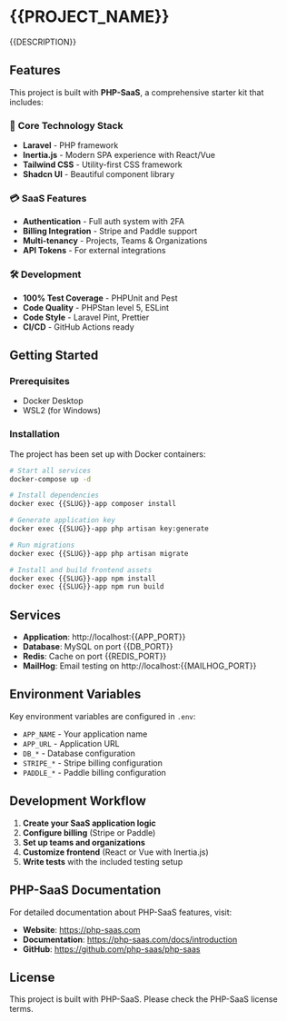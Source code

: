# {{PROJECT_NAME}}

{{DESCRIPTION}}

## Features

This project is built with **PHP-SaaS**, a comprehensive starter kit that includes:

### 🚀 **Core Technology Stack**
- **Laravel** - PHP framework
- **Inertia.js** - Modern SPA experience with React/Vue
- **Tailwind CSS** - Utility-first CSS framework
- **Shadcn UI** - Beautiful component library

### 💳 **SaaS Features**
- **Authentication** - Full auth system with 2FA
- **Billing Integration** - Stripe and Paddle support
- **Multi-tenancy** - Projects, Teams & Organizations
- **API Tokens** - For external integrations

### 🛠 **Development**
- **100% Test Coverage** - PHPUnit and Pest
- **Code Quality** - PHPStan level 5, ESLint
- **Code Style** - Laravel Pint, Prettier
- **CI/CD** - GitHub Actions ready

## Getting Started

### Prerequisites
- Docker Desktop
- WSL2 (for Windows)

### Installation
The project has been set up with Docker containers:

```bash
# Start all services
docker-compose up -d

# Install dependencies
docker exec {{SLUG}}-app composer install

# Generate application key
docker exec {{SLUG}}-app php artisan key:generate

# Run migrations
docker exec {{SLUG}}-app php artisan migrate

# Install and build frontend assets
docker exec {{SLUG}}-app npm install
docker exec {{SLUG}}-app npm run build
```

## Services

- **Application**: http://localhost:{{APP_PORT}}
- **Database**: MySQL on port {{DB_PORT}}
- **Redis**: Cache on port {{REDIS_PORT}}
- **MailHog**: Email testing on http://localhost:{{MAILHOG_PORT}}

## Environment Variables

Key environment variables are configured in `.env`:

- `APP_NAME` - Your application name
- `APP_URL` - Application URL
- `DB_*` - Database configuration
- `STRIPE_*` - Stripe billing configuration
- `PADDLE_*` - Paddle billing configuration

## Development Workflow

1. **Create your SaaS application logic**
2. **Configure billing** (Stripe or Paddle)
3. **Set up teams and organizations**
4. **Customize frontend** (React or Vue with Inertia.js)
5. **Write tests** with the included testing setup

## PHP-SaaS Documentation

For detailed documentation about PHP-SaaS features, visit:
- **Website**: https://php-saas.com
- **Documentation**: https://php-saas.com/docs/introduction
- **GitHub**: https://github.com/php-saas/php-saas

## License

This project is built with PHP-SaaS. Please check the PHP-SaaS license terms.